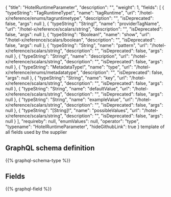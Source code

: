 {
  "title": "HotelRuntimeParameter",
  "description": "",
  "weight": 1,
  "fields": [
    {
      "typeString": "TagRuntimeType!",
      "name": "tagRuntime",
      "url": "/hotel-x/reference/enums/tagruntimetype",
      "description": "",
      "isDeprecated": false,
      "args": null
    },
    {
      "typeString": "String!",
      "name": "providerTagName",
      "url": "/hotel-x/reference/scalars/string",
      "description": "",
      "isDeprecated": false,
      "args": null
    },
    {
      "typeString": "Boolean!",
      "name": "show",
      "url": "/hotel-x/reference/scalars/boolean",
      "description": "",
      "isDeprecated": false,
      "args": null
    },
    {
      "typeString": "String",
      "name": "pattern",
      "url": "/hotel-x/reference/scalars/string",
      "description": "",
      "isDeprecated": false,
      "args": null
    },
    {
      "typeString": "String!",
      "name": "description",
      "url": "/hotel-x/reference/scalars/string",
      "description": "",
      "isDeprecated": false,
      "args": null
    },
    {
      "typeString": "MetadataType!",
      "name": "type",
      "url": "/hotel-x/reference/enums/metadatatype",
      "description": "",
      "isDeprecated": false,
      "args": null
    },
    {
      "typeString": "String",
      "name": "key",
      "url": "/hotel-x/reference/scalars/string",
      "description": "",
      "isDeprecated": false,
      "args": null
    },
    {
      "typeString": "String",
      "name": "defaultValue",
      "url": "/hotel-x/reference/scalars/string",
      "description": "",
      "isDeprecated": false,
      "args": null
    },
    {
      "typeString": "String",
      "name": "exampleValue",
      "url": "/hotel-x/reference/scalars/string",
      "description": "",
      "isDeprecated": false,
      "args": null
    },
    {
      "typeString": "[String]!",
      "name": "possibleValues",
      "url": "/hotel-x/reference/scalars/string",
      "description": "",
      "isDeprecated": false,
      "args": null
    }
  ],
  "requireby": null,
  "enumValues": null,
  "operator": "type",
  "typename": "HotelRuntimeParameter",
  "hideGithubLink": true
}
template of all fields used by the supplier
## GraphQL schema definition

{{% graphql-schema-type %}}

## Fields

{{% graphql-field %}}
